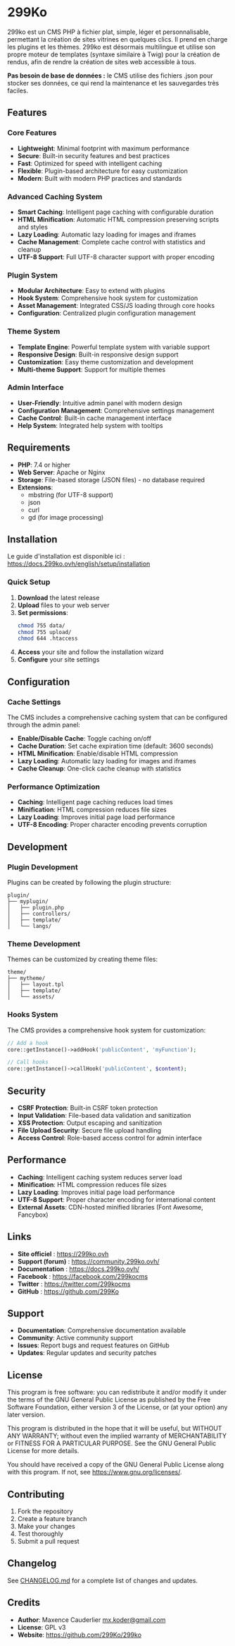 # 299Ko

299ko est un CMS PHP à fichier plat, simple, léger et personnalisable, permettant la création de sites vitrines en quelques clics. Il prend en charge les plugins et les thèmes. 299ko est désormais multilingue et utilise son propre moteur de templates (syntaxe similaire à Twig) pour la création de rendus, afin de rendre la création de sites web accessible à tous.

**Pas besoin de base de données :** le CMS utilise des fichiers .json pour stocker ses données, ce qui rend la maintenance et les sauvegardes très faciles.

## Features

### Core Features
- **Lightweight**: Minimal footprint with maximum performance
- **Secure**: Built-in security features and best practices
- **Fast**: Optimized for speed with intelligent caching
- **Flexible**: Plugin-based architecture for easy customization
- **Modern**: Built with modern PHP practices and standards

### Advanced Caching System
- **Smart Caching**: Intelligent page caching with configurable duration
- **HTML Minification**: Automatic HTML compression preserving scripts and styles
- **Lazy Loading**: Automatic lazy loading for images and iframes
- **Cache Management**: Complete cache control with statistics and cleanup
- **UTF-8 Support**: Full UTF-8 character support with proper encoding

### Plugin System
- **Modular Architecture**: Easy to extend with plugins
- **Hook System**: Comprehensive hook system for customization
- **Asset Management**: Integrated CSS/JS loading through core hooks
- **Configuration**: Centralized plugin configuration management

### Theme System
- **Template Engine**: Powerful template system with variable support
- **Responsive Design**: Built-in responsive design support
- **Customization**: Easy theme customization and development
- **Multi-theme Support**: Support for multiple themes

### Admin Interface
- **User-Friendly**: Intuitive admin panel with modern design
- **Configuration Management**: Comprehensive settings management
- **Cache Control**: Built-in cache management interface
- **Help System**: Integrated help system with tooltips

## Requirements

- **PHP**: 7.4 or higher
- **Web Server**: Apache or Nginx
- **Storage**: File-based storage (JSON files) - no database required
- **Extensions**: 
  - mbstring (for UTF-8 support)
  - json
  - curl
  - gd (for image processing)

## Installation

Le guide d'installation est disponible ici : https://docs.299ko.ovh/english/setup/installation

### Quick Setup
1. **Download** the latest release
2. **Upload** files to your web server
3. **Set permissions**:
   ```bash
   chmod 755 data/
   chmod 755 upload/
   chmod 644 .htaccess
   ```
4. **Access** your site and follow the installation wizard
5. **Configure** your site settings

## Configuration

### Cache Settings
The CMS includes a comprehensive caching system that can be configured through the admin panel:

- **Enable/Disable Cache**: Toggle caching on/off
- **Cache Duration**: Set cache expiration time (default: 3600 seconds)
- **HTML Minification**: Enable/disable HTML compression
- **Lazy Loading**: Automatic lazy loading for images and iframes
- **Cache Cleanup**: One-click cache cleanup with statistics

### Performance Optimization
- **Caching**: Intelligent page caching reduces load times
- **Minification**: HTML compression reduces file sizes
- **Lazy Loading**: Improves initial page load performance
- **UTF-8 Encoding**: Proper character encoding prevents corruption

## Development

### Plugin Development
Plugins can be created by following the plugin structure:

```
plugin/
├── myplugin/
│   ├── plugin.php
│   ├── controllers/
│   ├── template/
│   └── langs/
```

### Theme Development
Themes can be customized by creating theme files:

```
theme/
├── mytheme/
│   ├── layout.tpl
│   ├── template/
│   └── assets/
```

### Hooks System
The CMS provides a comprehensive hook system for customization:

```php
// Add a hook
core::getInstance()->addHook('publicContent', 'myFunction');

// Call hooks
core::getInstance()->callHook('publicContent', $content);
```

## Security

- **CSRF Protection**: Built-in CSRF token protection
- **Input Validation**: File-based data validation and sanitization
- **XSS Protection**: Output escaping and sanitization
- **File Upload Security**: Secure file upload handling
- **Access Control**: Role-based access control for admin interface

## Performance

- **Caching**: Intelligent caching system reduces server load
- **Minification**: HTML compression reduces file sizes
- **Lazy Loading**: Improves initial page load performance
- **UTF-8 Support**: Proper character encoding for international content
- **External Assets**: CDN-hosted minified libraries (Font Awesome, Fancybox)

## Links

- **Site officiel** : https://299ko.ovh
- **Support (forum)** : https://community.299ko.ovh/
- **Documentation** : https://docs.299ko.ovh/
- **Facebook** : https://facebook.com/299kocms
- **Twitter** : https://twitter.com/299kocms
- **GitHub** : https://github.com/299Ko

## Support

- **Documentation**: Comprehensive documentation available
- **Community**: Active community support
- **Issues**: Report bugs and request features on GitHub
- **Updates**: Regular updates and security patches

## License

This program is free software: you can redistribute it and/or modify
it under the terms of the GNU General Public License as published by
the Free Software Foundation, either version 3 of the License, or
(at your option) any later version.

This program is distributed in the hope that it will be useful,
but WITHOUT ANY WARRANTY; without even the implied warranty of
MERCHANTABILITY or FITNESS FOR A PARTICULAR PURPOSE.  See the
GNU General Public License for more details.

You should have received a copy of the GNU General Public License
along with this program.  If not, see <https://www.gnu.org/licenses/>.

## Contributing

1. Fork the repository
2. Create a feature branch
3. Make your changes
4. Test thoroughly
5. Submit a pull request

## Changelog

See [CHANGELOG.md](changelog.md) for a complete list of changes and updates.

## Credits

- **Author**: Maxence Cauderlier <mx.koder@gmail.com>
- **License**: GPL v3
- **Website**: https://github.com/299Ko/299ko
